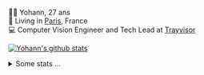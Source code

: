 <p>
  👨🏻 <bold>Yohann</bold>, 27 ans<br/>
  💼 Living in <a href="https://www.google.com/maps?q=paris">Paris</a>, France<br/>
  💻 Computer Vision Engineer and Tech Lead at <a href="https://trayvisor.com/">Trayvisor</a><br/>
</p>

<a href="https://github.com/anuraghazra/github-readme-stats"><img align="center" src="https://github-readme-stats-go94hl40s-yohann84l.vercel.app//api?username=yohann84L&show_icons=true&include_all_commits=true" alt="Yohann's github stats" /> </a>


<details>
  <summary>Some stats ...</summary><br/>
  

<!--START_SECTION:waka-->
![Code Time](http://img.shields.io/badge/Code%20Time-378%20hrs%208%20mins-blue)

![Profile Views](http://img.shields.io/badge/Profile%20Views-0-blue)

**🐱 My GitHub Data** 

> 🏆 91 Contributions in the Year 2023
 > 
> 📦 440.5 kB Used in GitHub's Storage 
 > 
> 🚫 Not Opted to Hire
 > 
> 📜 24 Public Repositories 
 > 
> 🔑 21 Private Repositories  
 > 
**I'm an Early 🐤** 

```text
🌞 Morning    270 commits    ███████░░░░░░░░░░░░░░░░░░   31.21% 
🌆 Daytime    527 commits    ███████████████░░░░░░░░░░   60.92% 
🌃 Evening    68 commits     ██░░░░░░░░░░░░░░░░░░░░░░░   7.86% 
🌙 Night      0 commits      ░░░░░░░░░░░░░░░░░░░░░░░░░   0.0%

```
📅 **I'm Most Productive on Wednesday** 

```text
Monday       109 commits    ███░░░░░░░░░░░░░░░░░░░░░░   12.6% 
Tuesday      203 commits    █████░░░░░░░░░░░░░░░░░░░░   23.47% 
Wednesday    206 commits    ██████░░░░░░░░░░░░░░░░░░░   23.82% 
Thursday     147 commits    ████░░░░░░░░░░░░░░░░░░░░░   16.99% 
Friday       186 commits    █████░░░░░░░░░░░░░░░░░░░░   21.5% 
Saturday     14 commits     ░░░░░░░░░░░░░░░░░░░░░░░░░   1.62% 
Sunday       0 commits      ░░░░░░░░░░░░░░░░░░░░░░░░░   0.0%

```


📊 **This Week I Spent My Time On** 

```text
⌚︎ Time Zone: Europe/Paris

💬 Programming Languages: 
JavaScript               4 hrs 44 mins       ██████████████░░░░░░░░░░░   59.28% 
YAML                     1 hr 51 mins        █████░░░░░░░░░░░░░░░░░░░░   23.15% 
Python                   38 mins             ██░░░░░░░░░░░░░░░░░░░░░░░   7.96% 
Text                     23 mins             █░░░░░░░░░░░░░░░░░░░░░░░░   4.82% 
HTTP Request             17 mins             █░░░░░░░░░░░░░░░░░░░░░░░░   3.64%

🔥 Editors: 
WebStorm                 6 hrs 35 mins       ████████████████████░░░░░   82.35% 
PyCharm                  1 hr 24 mins        ████░░░░░░░░░░░░░░░░░░░░░   17.65%

💻 Operating System: 
Mac                      7 hrs 59 mins       █████████████████████████   100.0%

```

**I Mostly Code in Python** 

```text
Python                   18 repos            ██████████████░░░░░░░░░░░   56.25% 
Java                     6 repos             ████░░░░░░░░░░░░░░░░░░░░░   18.75% 
JavaScript               2 repos             █░░░░░░░░░░░░░░░░░░░░░░░░   6.25% 
R                        2 repos             █░░░░░░░░░░░░░░░░░░░░░░░░   6.25% 
HTML                     1 repo              ░░░░░░░░░░░░░░░░░░░░░░░░░   3.12%

```



 Last Updated on 27/01/2023 01:43:15 UTC
<!--END_SECTION:waka-->
